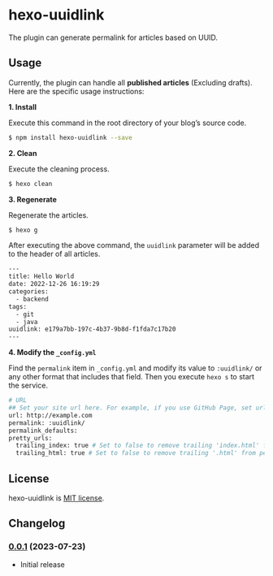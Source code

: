 # hexo-uuidlink

The plugin can generate permalink for articles based on UUID.

## Usage

Currently, the plugin can handle all **published articles** (Excluding drafts). Here are the specific usage instructions:

**1. Install**

Execute this command in the root directory of your blog’s source code.

``` bash
$ npm install hexo-uuidlink --save
```

**2. Clean**

Execute the cleaning process.

``` bash
$ hexo clean
```

**3. Regenerate**

Regenerate the articles.

``` bash
$ hexo g
```

After executing the above command, the `uuidlink` parameter will be added to the header of all articles.

```bash
---
title: Hello World
date: 2022-12-26 16:19:29
categories:
  - backend
tags:
  - git
  - java
uuidlink: e179a7bb-197c-4b37-9b8d-f1fda7c17b20
---
```

**4. Modify the `_config.yml`**

Find the `permalink` item in `_config.yml` and modify its value to `:uuidlink/` or any other format that includes that field. Then you execute `hexo s` to start the service.

```bash
# URL
## Set your site url here. For example, if you use GitHub Page, set url as 'https://username.github.io/project'
url: http://example.com
permalink: :uuidlink/
permalink_defaults:
pretty_urls:
  trailing_index: true # Set to false to remove trailing 'index.html' from permalinks
  trailing_html: true # Set to false to remove trailing '.html' from permalinks
```

## License

hexo-uuidlink is [MIT license](https://spdx.org/licenses/MIT).

## Changelog

### [0.0.1](https://github.com/inspiration-lab/hexo-uuidlink/compare/v0.0.1...v0.0.1) (2023-07-23)

- Initial release